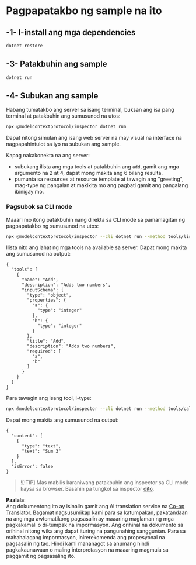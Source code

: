 <!--
CO_OP_TRANSLATOR_METADATA:
{
  "original_hash": "07863f50601f395c3bdfce30f555f11a",
  "translation_date": "2025-07-09T21:59:44+00:00",
  "source_file": "03-GettingStarted/01-first-server/solution/dotnet/README.md",
  "language_code": "tl"
}
-->
# Pagpapatakbo ng sample na ito

## -1- I-install ang mga dependencies

```bash
dotnet restore
```

## -3- Patakbuhin ang sample

```bash
dotnet run
```

## -4- Subukan ang sample

Habang tumatakbo ang server sa isang terminal, buksan ang isa pang terminal at patakbuhin ang sumusunod na utos:

```bash
npx @modelcontextprotocol/inspector dotnet run
```

Dapat nitong simulan ang isang web server na may visual na interface na nagpapahintulot sa iyo na subukan ang sample.

Kapag nakakonekta na ang server:

- subukang ilista ang mga tools at patakbuhin ang `add`, gamit ang mga argumento na 2 at 4, dapat mong makita ang 6 bilang resulta.
- pumunta sa resources at resource template at tawagin ang "greeting", mag-type ng pangalan at makikita mo ang pagbati gamit ang pangalang ibinigay mo.

### Pagsubok sa CLI mode

Maaari mo itong patakbuhin nang direkta sa CLI mode sa pamamagitan ng pagpapatakbo ng sumusunod na utos:

```bash
npx @modelcontextprotocol/inspector --cli dotnet run --method tools/list
```

Ilista nito ang lahat ng mga tools na available sa server. Dapat mong makita ang sumusunod na output:

```text
{
  "tools": [
    {
      "name": "Add",
      "description": "Adds two numbers",
      "inputSchema": {
        "type": "object",
        "properties": {
          "a": {
            "type": "integer"
          },
          "b": {
            "type": "integer"
          }
        },
        "title": "Add",
        "description": "Adds two numbers",
        "required": [
          "a",
          "b"
        ]
      }
    }
  ]
}
```

Para tawagin ang isang tool, i-type:

```bash
npx @modelcontextprotocol/inspector --cli dotnet run --method tools/call --tool-name Add --tool-arg a=1 --tool-arg b=2
```

Dapat mong makita ang sumusunod na output:

```text
{
  "content": [
    {
      "type": "text",
      "text": "Sum 3"
    }
  ],
  "isError": false
}
```

> ![!TIP]
> Mas mabilis karaniwang patakbuhin ang inspector sa CLI mode kaysa sa browser.
> Basahin pa tungkol sa inspector [dito](https://github.com/modelcontextprotocol/inspector).

**Paalala**:  
Ang dokumentong ito ay isinalin gamit ang AI translation service na [Co-op Translator](https://github.com/Azure/co-op-translator). Bagamat nagsusumikap kami para sa katumpakan, pakatandaan na ang mga awtomatikong pagsasalin ay maaaring maglaman ng mga pagkakamali o di-tumpak na impormasyon. Ang orihinal na dokumento sa orihinal nitong wika ang dapat ituring na pangunahing sanggunian. Para sa mahahalagang impormasyon, inirerekomenda ang propesyonal na pagsasalin ng tao. Hindi kami mananagot sa anumang hindi pagkakaunawaan o maling interpretasyon na maaaring magmula sa paggamit ng pagsasaling ito.